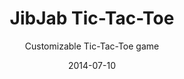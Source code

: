 ---
title: JibJab Tic-Tac-Toe
subtitle: Customizable Tic-Tac-Toe game
layout: default
modal-id: 7
date: 2014-07-10
img: tic.png
thumbnail: tic.png
alt: image-alt
project-date: April 2014
client: Start Bootstrap
category: Web Development
description: 
link: http://marcwright.github.io/addie-finn-cole/

---